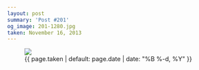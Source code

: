 ```yaml
---
layout: post
summary: 'Post #201'
og_image: 201-1280.jpg
taken: November 16, 2013
---
```


<figure class="post">
<img sizes="(min-width: 700px) 50vw, calc(100vw - 2rem)" src="{{ site.assets_url }}/201-640.jpg" srcset="{{ site.assets_url }}/201-1280.jpg 1280w, {{ site.assets_url }}/201-960.jpg 960w, {{ site.assets_url }}/201-640.jpg 640w, {{ site.assets_url }}/201-320.jpg 320w"/>
<figcaption>
<time>{{ page.taken | default: page.date | date: "%B %-d, %Y" }}</time>
</figcaption>
</figure>
